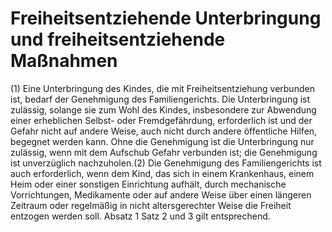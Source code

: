# Freiheitsentziehende Unterbringung und freiheitsentziehende Maßnahmen

(1) Eine Unterbringung des Kindes, die mit Freiheitsentziehung verbunden ist, bedarf der Genehmigung des Familiengerichts. Die Unterbringung ist zulässig, solange sie zum Wohl des Kindes, insbesondere zur Abwendung einer erheblichen Selbst- oder Fremdgefährdung, erforderlich ist und der Gefahr nicht auf andere Weise, auch nicht durch andere öffentliche Hilfen, begegnet werden kann. Ohne die Genehmigung ist die Unterbringung nur zulässig, wenn mit dem Aufschub Gefahr verbunden ist; die Genehmigung ist unverzüglich nachzuholen.(2) Die Genehmigung des Familiengerichts ist auch erforderlich, wenn dem Kind, das sich in einem Krankenhaus, einem Heim oder einer sonstigen Einrichtung aufhält, durch mechanische Vorrichtungen, Medikamente oder auf andere Weise über einen längeren Zeitraum oder regelmäßig in nicht altersgerechter Weise die Freiheit entzogen werden soll. Absatz 1 Satz 2 und 3 gilt entsprechend. 

